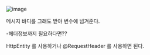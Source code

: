 ![image](https://user-images.githubusercontent.com/108928206/183668041-9fc13554-7ae7-4be5-bc96-369d5f749bb1.png)

메시지 바디를 그래도 받아 변수에 넘겨준다.

-헤더정보까지 필요하다면??

HttpEntity 를 사용하거나 @RequestHeader 를 사용하면 된다.
